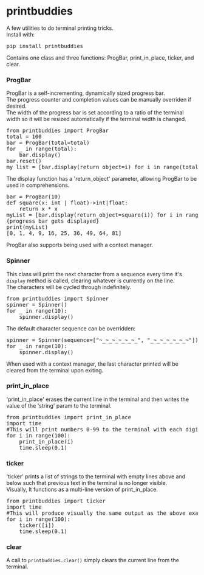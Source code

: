 # printbuddies

A few utilities to do terminal printing tricks. <br>
Install with:
<pre>pip install printbuddies</pre>

Contains one class and three functions: ProgBar, print_in_place, ticker, and clear.<br>

### ProgBar

ProgBar is a self-incrementing, dynamically sized progress bar.<br>
The progress counter and completion values can be manually overriden if desired.<br>
The width of the progress bar is set according to a ratio of the terminal width
so it will be resized automatically if the terminal width is changed.<br>

<pre>
from printbuddies import ProgBar
total = 100
bar = ProgBar(total=total)
for _ in range(total):
    bar.display()
bar.reset()
my_list = [bar.display(return_object=i) for i in range(total)]
</pre>

The display function has a 'return_object' parameter, allowing ProgBar to be used in comprehensions.
<pre>
bar = ProgBar(10)
def square(x: int | float)->int|float:
    return x * x
myList = [bar.display(return_object=square(i)) for i in range(10)]
{progress bar gets displayed}
print(myList)
[0, 1, 4, 9, 16, 25, 36, 49, 64, 81]
</pre>

ProgBar also supports being used with a context manager.

### Spinner

This class will print the next character from a sequence every time it's `display` method is called, clearing whatever is currently on the line.<br>
The characters will be cycled through indefinitely.<br>
<pre>
from printbuddies import Spinner
spinner = Spinner()
for _ in range(10):
    spinner.display()
</pre>

The default character sequence can be overridden:
<pre>
spinner = Spinner(sequence=["~_~_~_~_~_~_", "_~_~_~_~_~_~"])
for _ in range(10):
    spinner.display()
</pre>

When used with a context manager, the last character printed will be cleared from the terminal upon exiting.

### print_in_place

'print_in_place' erases the current line in the terminal and then writes the value of 
the 'string' param to the terminal.<br>
<pre>
from printbuddies import print_in_place
import time
#This will print numbers 0-99 to the terminal with each digit overwriting the last.
for i in range(100):
    print_in_place(i)
    time.sleep(0.1)
</pre>

### ticker

'ticker' prints a list of strings to the terminal with empty lines above and below
such that previous text in the terminal is no longer visible.<br>
Visually, It functions as a multi-line version of print_in_place.<br>
<pre>
from printbuddies import ticker
import time
#This will produce visually the same output as the above example
for i in range(100):
    ticker([i])
    time.sleep(0.1)
</pre>

### clear
A call to `printbuddies.clear()` simply clears the current line from the terminal.
